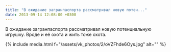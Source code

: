 ```yaml
---
title: "В ожидание загранпаспорта рассматривал новую потен..."
date: 2013-09-14 12:08:00 +0300
---
```


В ожидание загранпаспорта рассматривал новую потенциальную игрушку. Вроде и её охота и жить тоже охота.

{% include media.html f="/assets/vk_photos/2/oVZFhde6Oys.jpg" alt="" %}
